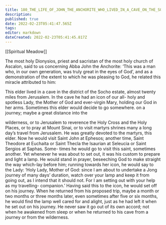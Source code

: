 ```yaml
---
title: 180_THE_LIFE_OF_JOHN_THE_ANCHORITE_WHO_LIVED_IN_A_CAVE_ON_THE_SOCHO_ESTATE
description: 
published: true
date: 2022-02-23T05:41:47.565Z
tags: 
editor: markdown
dateCreated: 2022-02-23T05:41:45.817Z
---
```


[[Spiritual Meadow]]
 
The most holy Dionysios, priest and sacristan of the most holy church of Ascalon, said to us concerning Abba John the Anchorite: ‘This was a man who, in our own generation, was truly great in the eyes of God’, and as a demonstration of the extent to which he was pleasing to God, he related this miracle attributed to him:  
 
This elder lived in a cave in the district of the Socho estate, almost twenty miles from Jerusalem. In the cave he had an icon of our all- holy and spotless Lady, the Mother of God and ever-virgin Mary, holding our God in her arms. Sometimes this elder would decide to go somewhere. on a journey; maybe a great distance into the  
 
wilderness, or to Jerusalem to reverence the Holy Cross and the Holy Places, or to pray at Mount Sinai, or to visit martyrs shrines many a long day’s travel from Jerusalem. He was greatly devoted to the martyrs, this elder. Now he would visit Saint John at Ephesos; another time, Saint Theodore at Euchaita or Saint Thecla the Isaurian at Seleucia or Saint Sergios at Saphas. Some- times he would go to visit this saint, sometimes another. Yet whenever he was about to set out, it was his custom to prepare and light a lamp. He would stand in prayer, beseeching God to make straight the way which-lay before him; running towards her icon, he would say to the Lady: ‘Holy Lady, Mother of God: since I am about to undertake a Jong journey of many days’ duration, watch over your lamp and keep it from going out, as I intend that it should not. For I am setting out with your help as my travelling- companion.’ Having said this to the icon, he would set off on his journey. When he returned from his proposed trip, maybe a month or two months or three months later, even sometimes after five or six months, he would find the lamp well cared for and alight, just as he had left it when he set out on his journey. He never saw it go out of its own accord; not when he awakened from sleep or when he returned to his cave from a journey or from the wilderness. 

